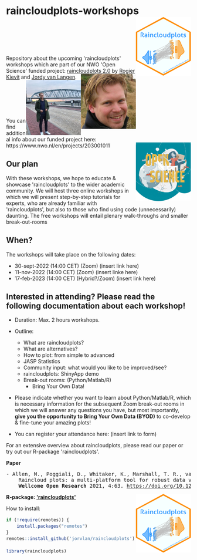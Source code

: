 # raincloudplots-workshops <img src="https://github.com/jorvlan/open-visualizations/blob/master/R/package_figures/rainclouds_highres.png" width="150" height="160" align="right"/>
<br>
<br>
<br>
<br>
<br>
Repository about the upcoming 'raincloudplots' workshops which are part of our NWO 'Open Science' funded project: <a href="https://www.nwo.nl/en/projects/203001011">raincloudplots 2.0</a> by 
<a href="https://twitter.com/rogierK">Rogier Kievit</a> and <a href="https://twitter.com/jordyvanlangen">Jordy van Langen</a>.
<img src="https://github.com/jorvlan/raincloudplots-workshops/blob/main/other/photo_rogier.jpeg" width="150" height="150" align="right"/>
<img src="https://github.com/jorvlan/raincloudplots-workshops/blob/main/other/photo_jordy.jpg" width="150" height="150" align="right"/>
<br>
<br>
<br>
<br>
<br>
<br>
<br>
You can find additional info about our funded project here: https://www.nwo.nl/en/projects/203001011
<img src="https://github.com/jorvlan/raincloudplots-workshops/blob/main/other/nwo_openscience.jpg" width="150" height="160" align="right"/>

## Our plan
With these workshops, we hope to educate & showcase 'raincloudplots' to the wider academic community.
We will host three online workshops in which we will present step-by-step tutorials for experts, who are already familiar with 'raincloudplots', but also to those who find using code (unnecessarily) daunting. The free workshops will entail plenary walk-throughs and smaller break-out-rooms

## When?
The workshops will take place on the following dates:
<br>
- 30-sept-2022 (14:00 CET) (Zoom) (insert link here)
- 11-nov-2022 (14:00 CET) (Zoom) (insert linke here)
- 17-feb-2023 (14:00 CET) (Hybrid?/Zoom) (insert link here)

## Interested in attending? Please read the following documentation about each workshop!

- Duration: Max. 2 hours workshops.

- Outline: 
	- What are raincloudplots?
	- What are alternatives?
	- How to plot: from simple to advanced
	- JASP Statistics
	- Community input: what would you like to be improved/see?
	- raincloudplots: ShinyApp demo
	- Break-out rooms: (Python/Matlab/R)
		- Bring Your Own Data!
		
- Please indicate whether you want to learn about Python/Matlab/R, which is necessary information for the subsequent Zoom break-out rooms in which we will answer any questions you have, but most importantly, **give you the opportunity to Bring Your Own Data (BYOD)** to co-develop & fine-tune your amazing plots!

- You can register your attendance here: (insert link to form)

For an extensive overview about raincloudplots, please read our paper or try out our R-package 'raincloudplots'.

**Paper**
<pre>
- Allen, M., Poggiali, D., Whitaker, K., Marshall, T. R., van Langen, J., & Kievit, R. A.
    Raincloud plots: a multi-platform tool for robust data visualization [version 2; peer review: 2 approved] 
    <b>Wellcome Open Research</b> 2021, 4:63. <a href="https://doi.org/10.12688/wellcomeopenres.15191.2">https://doi.org/10.12688/wellcomeopenres.15191.2</a>
</pre>

**R-package: ['raincloudplots'](https://github.com/jorvlan/raincloudplots)** <img src="https://github.com/jorvlan/open-visualizations/blob/master/R/package_figures/rainclouds_highres.png" width="150" height="160" align="right"/>

How to install:
```r
if (!require(remotes)) {
    install.packages("remotes")
}
remotes::install_github('jorvlan/raincloudplots')

library(raincloudplots)
```

